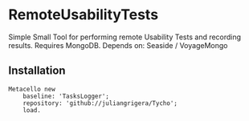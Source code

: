 # RemoteUsabilityTests
Simple Small Tool for performing remote Usability Tests and recording results.
Requires MongoDB.
Depends on: Seaside / VoyageMongo

## Installation
```smalltalk
Metacello new
	baseline: 'TasksLogger';
	repository: 'github://juliangrigera/Tycho';
	load.
```
